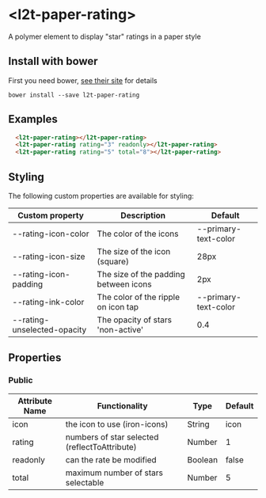 # \<l2t-paper-rating\>

A polymer element to display &#34;star&#34; ratings in a paper style

## Install with bower

First you need bower, [see their site](http://bower.io/) for details

```
bower install --save l2t-paper-rating
```

## Examples

<!---
```
<custom-element-demo>
  <template>
    <script src="../webcomponentsjs/webcomponents-lite.js"></script>
    <link rel="import" href="l2t-paper-rating.html">
	 <next-code-block></next-code-block>
  </template>
</custom-element-demo>
```
-->
```html
  <l2t-paper-rating></l2t-paper-rating>
  <l2t-paper-rating rating="3" readonly></l2t-paper-rating>
  <l2t-paper-rating rating="5" total="8"></l2t-paper-rating>
```

## Styling

The following custom properties are available for styling:

| Custom property | Description | Default |
|----------------|-------------|-------------|
| --rating-icon-color | The color of the icons | --primary-text-color |
| --rating-icon-size | The size of the icon (square) | 28px |
| --rating-icon-padding | The size of the padding between icons | 2px |
| --rating-ink-color | The color of the ripple on icon tap | --primary-text-color |
| --rating-unselected-opacity | The opacity of stars 'non-active' | 0.4 |

## Properties

### Public

| Attribute Name | Functionality | Type | Default |
|----------------|-------------|-------------|-------------|
| icon | the icon to use (iron-icons) | String | icon |
| rating | numbers of star selected (reflectToAttribute) | Number | 1 |
| readonly | can the rate be modified | Boolean | false |
| total | maximum number of stars selectable | Number | 5 |
